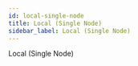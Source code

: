 ```yaml
---
id: local-single-node
title: Local (Single Node)
sidebar_label: Local (Single Node)
---
```


Local (Single Node)
